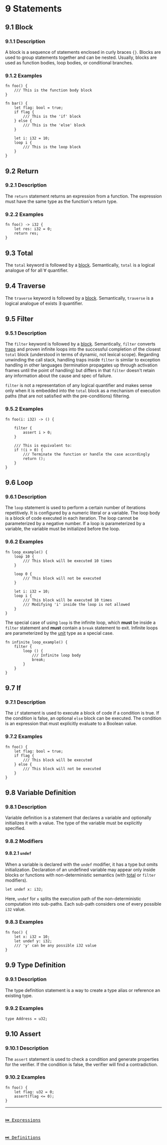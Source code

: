 # 9 Statements

## 9.1 Block

### 9.1.1 Description

A block is a sequence of statements enclosed in curly braces `{}`. Blocks are used to group statements together and can be nested. Usually, blocks are used as function bodies, loop bodies, or conditional branches.

### 9.1.2 Examples

```inference
fn foo() {
    /// This is the function body block
}

fn bar() {
    let flag: bool = true;
    if flag {
        /// This is the 'if' block
    } else {
        /// This is the 'else' block
    }

    let i: i32 = 10;
    loop i {
        /// This is the loop block
    }
}
```

## 9.2 Return

### 9.2.1 Description

The `return` statement returns an expression from a function. The expression must have the same type as the function's return type.

### 9.2.2 Examples

```inference
fn foo() -> i32 {
    let res: i32 = 0;
    return res;
}
```

## 9.3 Total

The `total` keyword is followed by a [block](#91-block). Semantically, `total` is a logical analogue of for all $\forall$ quantifier.

## 9.4 Traverse

The `traverse` keyword is followed by a [block](#91-block). Semantically, `traverse` is a logical analogue of exists $\exists$ quantifier.

## 9.5 Filter

### 9.5.1 Description

The `filter` keyword is followed by a [block](#91-block). Semantically, `filter` converts [traps](https://webassembly.github.io/spec/core/intro/overview.html) and proven infinite loops into the successful completion of the closest `total` block (understood in terms of dynamic, not lexical scope). Regarding unwinding the call stack, handling traps inside `filter` is similar to exception handling in other languages (termination propagates up through activation frames until the point of handling) but differs in that `filter` doesn't retain any information about the cause and spec of failure.

`filter` is not a representation of any logical quantifier and makes sense only when it is embedded into the `total` block as a mechanism of execution paths (that are not satisfied with the pre-conditions) filtering.

### 9.5.2 Examples

```inference
fn foo(i: i32) -> () {

    filter {
        assert i > 0;
    }

    /// This is equivalent to:
    if !(i > 0) {
        /// Terminate the function or handle the case accordingly
        return ();
    }
}
```

## 9.6 Loop

### 9.6.1 Description

The `loop` statement is used to perform a certain number of iterations repetitively. It is configured by a numeric literal or a variable. The loop body is a block of code executed in each iteration. The loop cannot be parameterized by a negative number. If a loop is parameterized by a variable, the variable must be initialized before the loop.

### 9.6.2 Examples

```inference
fn loop_example() {
    loop 10 {
        /// This block will be executed 10 times
    }

    loop 0 {
        /// This block will not be executed
    }

    let i: i32 = 10;
    loop i {
        /// This block will be executed 10 times
        /// Modifying 'i' inside the loop is not allowed
    }
}
```

The special case of using `loop` is the infinite loop, which **must** be inside a `filter` statement and **must** contain a `break` statement to exit. Infinite loops are parameterized by the [unit](./types.md#61-unit) type as a special case.

```inference
fn infinite_loop_example() {
    filter {
        loop () {
            /// Infinite loop body
            break;
        }
    }
}
```

## 9.7 If

### 9.7.1 Description

The `if` statement is used to execute a block of code if a condition is true. If the condition is false, an optional `else` block can be executed. The condition is an expression that must explicitly evaluate to a Boolean value.

### 9.7.2 Examples

```inference
fn foo() {
    let flag: bool = true;
    if flag {
        /// This block will be executed
    } else {
        /// This block will not be executed
    }
}
```

## 9.8 Variable Definition

### 9.8.1 Description

Variable definition is a statement that declares a variable and optionally initializes it with a value. The type of the variable must be explicitly specified.

### 9.8.2 Modifiers

#### 9.8.2.1 `undef`

When a variable is declared with the `undef` modifier, it has a type but omits initialization. Declaration of an undefined variable may appear only inside blocks or functions with non-deterministic semantics (with [total](./functions.md#111-total) or `filter` modifiers).

```inference
let undef x: i32;
```

Here, `undef` for `x` splits the execution path of the non-deterministic computation into sub-paths. Each sub-path considers one of every possible `i32` value.

### 9.8.3 Examples

```inference
fn foo() {
    let x: i32 = 10;
    let undef y: i32;
    /// 'y' can be any possible i32 value
}
```

## 9.9 Type Definition

### 9.9.1 Description

The type definition statement is a way to create a type alias or reference an existing type.

### 9.9.2 Examples

```inference
type Address = u32;
```

## 9.10 Assert

### 9.10.1 Description

The `assert` statement is used to check a condition and generate properties for the verifier. If the condition is false, the verifier will find a contradiction.

### 9.10.2 Examples

```inference
fn foo() {
    let flag: u32 = 0;
    assert(flag <= 0);
}
```

---

[<kbd><br>⏮️ Expressions<br><br></kbd>](./expressions.md)
[<kbd><br>⏭️ Definitions<br><br></kbd>](./definitions.md)
